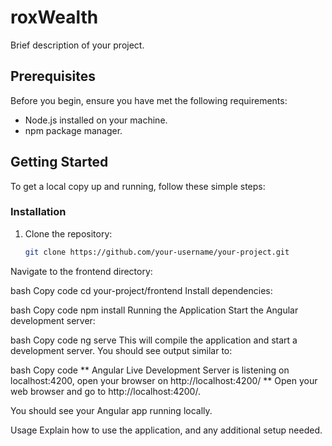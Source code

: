 # roxWealth

Brief description of your project.

## Prerequisites

Before you begin, ensure you have met the following requirements:

- Node.js installed on your machine.
- npm package manager.

## Getting Started

To get a local copy up and running, follow these simple steps:

### Installation

1. Clone the repository:

   ```bash
   git clone https://github.com/your-username/your-project.git
Navigate to the frontend directory:

bash
Copy code
cd your-project/frontend
Install dependencies:

bash
Copy code
npm install
Running the Application
Start the Angular development server:

bash
Copy code
ng serve
This will compile the application and start a development server. You should see output similar to:

bash
Copy code
** Angular Live Development Server is listening on localhost:4200, open your browser on http://localhost:4200/ **
Open your web browser and go to http://localhost:4200/.

You should see your Angular app running locally.

Usage
Explain how to use the application, and any additional setup needed.